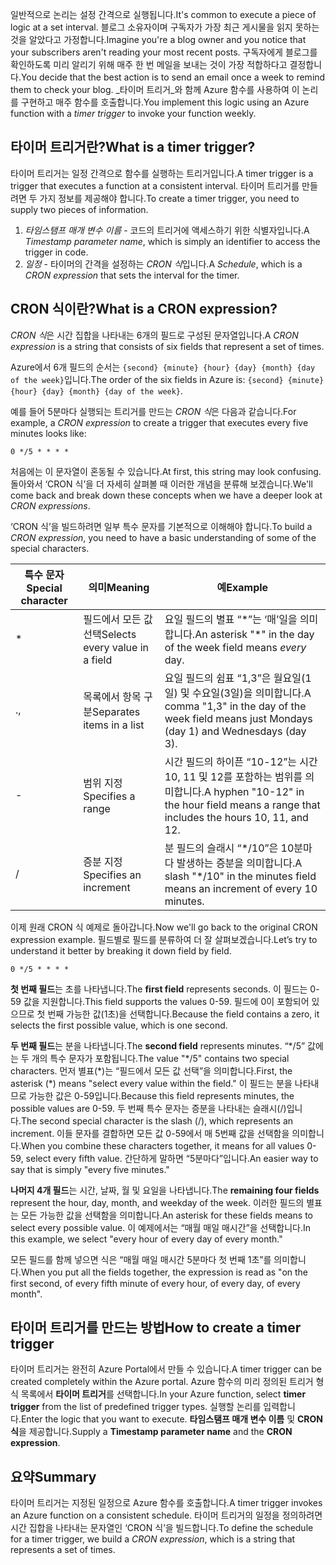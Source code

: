 <span data-ttu-id="5a1c2-101">일반적으로 논리는 설정 간격으로 실행됩니다.</span><span class="sxs-lookup"><span data-stu-id="5a1c2-101">It's common to execute a piece of logic at a set interval.</span></span> <span data-ttu-id="5a1c2-102">블로그 소유자이며 구독자가 가장 최근 게시물을 읽지 못하는 것을 알았다고 가정합니다.</span><span class="sxs-lookup"><span data-stu-id="5a1c2-102">Imagine you're a blog owner and you notice that your subscribers aren't reading your most recent posts.</span></span> <span data-ttu-id="5a1c2-103">구독자에게 블로그를 확인하도록 미리 알리기 위해 매주 한 번 메일을 보내는 것이 가장 적합하다고 결정합니다.</span><span class="sxs-lookup"><span data-stu-id="5a1c2-103">You decide that the best action is to send an email once a week to remind them to check your blog.</span></span> <span data-ttu-id="5a1c2-104">_타이머 트리거_와 함께 Azure 함수를 사용하여 이 논리를 구현하고 매주 함수를 호출합니다.</span><span class="sxs-lookup"><span data-stu-id="5a1c2-104">You implement this logic using an Azure function with a _timer trigger_ to invoke your function weekly.</span></span>

## <a name="what-is-a-timer-trigger"></a><span data-ttu-id="5a1c2-105">타이머 트리거란?</span><span class="sxs-lookup"><span data-stu-id="5a1c2-105">What is a timer trigger?</span></span>

<span data-ttu-id="5a1c2-106">타이머 트리거는 일정 간격으로 함수를 실행하는 트리거입니다.</span><span class="sxs-lookup"><span data-stu-id="5a1c2-106">A timer trigger is a trigger that executes a function at a consistent interval.</span></span> <span data-ttu-id="5a1c2-107">타이머 트리거를 만들려면 두 가지 정보를 제공해야 합니다.</span><span class="sxs-lookup"><span data-stu-id="5a1c2-107">To create a timer trigger, you need to supply two pieces of information.</span></span> 

1. <span data-ttu-id="5a1c2-108">*타임스탬프 매개 변수 이름* - 코드의 트리거에 액세스하기 위한 식별자입니다.</span><span class="sxs-lookup"><span data-stu-id="5a1c2-108">A *Timestamp parameter name*, which is simply an identifier to access the trigger in code.</span></span> 
2. <span data-ttu-id="5a1c2-109">*일정* - 타이머의 간격을 설정하는 *CRON 식*입니다.</span><span class="sxs-lookup"><span data-stu-id="5a1c2-109">A *Schedule*, which is a *CRON expression* that sets the interval for the timer.</span></span>

## <a name="what-is-a-cron-expression"></a><span data-ttu-id="5a1c2-110">CRON 식이란?</span><span class="sxs-lookup"><span data-stu-id="5a1c2-110">What is a CRON expression?</span></span>

<span data-ttu-id="5a1c2-111">*CRON 식*은 시간 집합을 나타내는 6개의 필드로 구성된 문자열입니다.</span><span class="sxs-lookup"><span data-stu-id="5a1c2-111">A *CRON expression* is a string that consists of six fields that represent a set of times.</span></span>

<span data-ttu-id="5a1c2-112">Azure에서 6개 필드의 순서는 `{second} {minute} {hour} {day} {month} {day of the week}`입니다.</span><span class="sxs-lookup"><span data-stu-id="5a1c2-112">The order of the six fields in Azure is: `{second} {minute} {hour} {day} {month} {day of the week}`.</span></span>

<span data-ttu-id="5a1c2-113">예를 들어 5분마다 실행되는 트리거를 만드는 *CRON 식*은 다음과 같습니다.</span><span class="sxs-lookup"><span data-stu-id="5a1c2-113">For example, a *CRON expression* to create a trigger that executes every five minutes looks like:</span></span>

```
0 */5 * * * *
```

<span data-ttu-id="5a1c2-114">처음에는 이 문자열이 혼동될 수 있습니다.</span><span class="sxs-lookup"><span data-stu-id="5a1c2-114">At first, this string may look confusing.</span></span> <span data-ttu-id="5a1c2-115">돌아와서 ‘CRON 식’을 더 자세히 살펴볼 때 이러한 개념을 분류해 보겠습니다.</span><span class="sxs-lookup"><span data-stu-id="5a1c2-115">We'll come back and break down these concepts when we have a deeper look at *CRON expressions*.</span></span>

<span data-ttu-id="5a1c2-116">‘CRON 식’을 빌드하려면 일부 특수 문자를 기본적으로 이해해야 합니다.</span><span class="sxs-lookup"><span data-stu-id="5a1c2-116">To build a *CRON expression*, you need to have a basic understanding of some of the special characters.</span></span>

| <span data-ttu-id="5a1c2-117">특수 문자</span><span class="sxs-lookup"><span data-stu-id="5a1c2-117">Special character</span></span> | <span data-ttu-id="5a1c2-118">의미</span><span class="sxs-lookup"><span data-stu-id="5a1c2-118">Meaning</span></span> | <span data-ttu-id="5a1c2-119">예</span><span class="sxs-lookup"><span data-stu-id="5a1c2-119">Example</span></span> |
| ------------- | ------------- | ------------- |
| *      | <span data-ttu-id="5a1c2-120">필드에서 모든 값 선택</span><span class="sxs-lookup"><span data-stu-id="5a1c2-120">Selects every value in a field</span></span> | <span data-ttu-id="5a1c2-121">요일 필드의 별표 “\*”는 ‘매’일을 의미합니다.</span><span class="sxs-lookup"><span data-stu-id="5a1c2-121">An asterisk "\*" in the day of the week field means *every* day.</span></span> |
| <span data-ttu-id="5a1c2-122">.</span><span class="sxs-lookup"><span data-stu-id="5a1c2-122">,</span></span>      | <span data-ttu-id="5a1c2-123">목록에서 항목 구분</span><span class="sxs-lookup"><span data-stu-id="5a1c2-123">Separates items in a list</span></span> | <span data-ttu-id="5a1c2-124">요일 필드의 쉼표 “1,3”은 월요일(1일) 및 수요일(3일)을 의미합니다.</span><span class="sxs-lookup"><span data-stu-id="5a1c2-124">A comma "1,3" in the day of the week field means just Mondays (day 1) and Wednesdays (day 3).</span></span> |
| -      | <span data-ttu-id="5a1c2-125">범위 지정</span><span class="sxs-lookup"><span data-stu-id="5a1c2-125">Specifies a range</span></span> | <span data-ttu-id="5a1c2-126">시간 필드의 하이픈 “10-12”는 시간 10, 11 및 12를 포함하는 범위를 의미합니다.</span><span class="sxs-lookup"><span data-stu-id="5a1c2-126">A hyphen "10-12" in the hour field means a range that includes the hours 10, 11, and 12.</span></span> |
| /      | <span data-ttu-id="5a1c2-127">증분 지정</span><span class="sxs-lookup"><span data-stu-id="5a1c2-127">Specifies an increment</span></span> | <span data-ttu-id="5a1c2-128">분 필드의 슬래시 “\*/10”은 10분마다 발생하는 증분을 의미합니다.</span><span class="sxs-lookup"><span data-stu-id="5a1c2-128">A slash "\*/10" in the minutes field means an increment of every 10 minutes.</span></span> |

<span data-ttu-id="5a1c2-129">이제 원래 CRON 식 예제로 돌아갑니다.</span><span class="sxs-lookup"><span data-stu-id="5a1c2-129">Now we'll go back to the original CRON expression example.</span></span> <span data-ttu-id="5a1c2-130">필드별로 필드를 분류하여 더 잘 살펴보겠습니다.</span><span class="sxs-lookup"><span data-stu-id="5a1c2-130">Let’s try to understand it better by breaking it down field by field.</span></span>

```
0 */5 * * * *
```

<span data-ttu-id="5a1c2-131">**첫 번째 필드**는 초를 나타냅니다.</span><span class="sxs-lookup"><span data-stu-id="5a1c2-131">The **first field** represents seconds.</span></span> <span data-ttu-id="5a1c2-132">이 필드는 0-59 값을 지원합니다.</span><span class="sxs-lookup"><span data-stu-id="5a1c2-132">This field supports the values 0-59.</span></span> <span data-ttu-id="5a1c2-133">필드에 0이 포함되어 있으므로 첫 번째 가능한 값(1초)을 선택합니다.</span><span class="sxs-lookup"><span data-stu-id="5a1c2-133">Because the field contains a zero, it selects the first possible value, which is one second.</span></span>

<span data-ttu-id="5a1c2-134">**두 번째 필드**는 분을 나타냅니다.</span><span class="sxs-lookup"><span data-stu-id="5a1c2-134">The **second field** represents minutes.</span></span> <span data-ttu-id="5a1c2-135">“\*/5” 값에는 두 개의 특수 문자가 포함됩니다.</span><span class="sxs-lookup"><span data-stu-id="5a1c2-135">The value "\*/5" contains two special characters.</span></span> <span data-ttu-id="5a1c2-136">먼저 별표(\*)는 “필드에서 모든 값 선택”을 의미합니다.</span><span class="sxs-lookup"><span data-stu-id="5a1c2-136">First, the asterisk (\*) means "select every value within the field."</span></span> <span data-ttu-id="5a1c2-137">이 필드는 분을 나타내므로 가능한 값은 0-59입니다.</span><span class="sxs-lookup"><span data-stu-id="5a1c2-137">Because this field represents minutes, the possible values are 0-59.</span></span> <span data-ttu-id="5a1c2-138">두 번째 특수 문자는 증분을 나타내는 슬래시(/)입니다.</span><span class="sxs-lookup"><span data-stu-id="5a1c2-138">The second special character is the slash (/), which represents an increment.</span></span> <span data-ttu-id="5a1c2-139">이들 문자를 결합하면 모든 값 0-59에서 매 5번째 값을 선택함을 의미합니다.</span><span class="sxs-lookup"><span data-stu-id="5a1c2-139">When you combine these characters together, it means for all values 0-59, select every fifth value.</span></span> <span data-ttu-id="5a1c2-140">간단하게 말하면 “5분마다”입니다.</span><span class="sxs-lookup"><span data-stu-id="5a1c2-140">An easier way to say that is simply "every five minutes."</span></span>

<span data-ttu-id="5a1c2-141">**나머지 4개 필드**는 시간, 날짜, 월 및 요일을 나타냅니다.</span><span class="sxs-lookup"><span data-stu-id="5a1c2-141">The **remaining four fields** represent the hour, day, month, and weekday of the week.</span></span> <span data-ttu-id="5a1c2-142">이러한 필드의 별표는 모든 가능한 값을 선택함을 의미합니다.</span><span class="sxs-lookup"><span data-stu-id="5a1c2-142">An asterisk for these fields means to select every possible value.</span></span> <span data-ttu-id="5a1c2-143">이 예제에서는 “매월 매일 매시간”을 선택합니다.</span><span class="sxs-lookup"><span data-stu-id="5a1c2-143">In this example, we select "every hour of every day of every month."</span></span>

<span data-ttu-id="5a1c2-144">모든 필드를 함께 넣으면 식은 “매월 매일 매시간 5분마다 첫 번째 1초”를 의미합니다.</span><span class="sxs-lookup"><span data-stu-id="5a1c2-144">When you put all the fields together, the expression is read as "on the first second, of every fifth minute of every hour, of every day, of every month".</span></span>

## <a name="how-to-create-a-timer-trigger"></a><span data-ttu-id="5a1c2-145">타이머 트리거를 만드는 방법</span><span class="sxs-lookup"><span data-stu-id="5a1c2-145">How to create a timer trigger</span></span>

<span data-ttu-id="5a1c2-146">타이머 트리거는 완전히 Azure Portal에서 만들 수 있습니다.</span><span class="sxs-lookup"><span data-stu-id="5a1c2-146">A timer trigger can be created completely within the Azure portal.</span></span> <span data-ttu-id="5a1c2-147">Azure 함수의 미리 정의된 트리거 형식 목록에서 **타이머 트리거**를 선택합니다.</span><span class="sxs-lookup"><span data-stu-id="5a1c2-147">In your Azure function, select **timer trigger** from the list of predefined trigger types.</span></span> <span data-ttu-id="5a1c2-148">실행할 논리를 입력합니다.</span><span class="sxs-lookup"><span data-stu-id="5a1c2-148">Enter the logic that you want to execute.</span></span> <span data-ttu-id="5a1c2-149">**타임스탬프 매개 변수 이름** 및 **CRON 식**을 제공합니다.</span><span class="sxs-lookup"><span data-stu-id="5a1c2-149">Supply a **Timestamp parameter name** and the **CRON expression**.</span></span>

## <a name="summary"></a><span data-ttu-id="5a1c2-150">요약</span><span class="sxs-lookup"><span data-stu-id="5a1c2-150">Summary</span></span>

<span data-ttu-id="5a1c2-151">타이머 트리거는 지정된 일정으로 Azure 함수를 호출합니다.</span><span class="sxs-lookup"><span data-stu-id="5a1c2-151">A timer trigger invokes an Azure function on a consistent schedule.</span></span> <span data-ttu-id="5a1c2-152">타이머 트리거의 일정을 정의하려면 시간 집합을 나타내는 문자열인 ‘CRON 식’을 빌드합니다.</span><span class="sxs-lookup"><span data-stu-id="5a1c2-152">To define the schedule for a timer trigger, we build a *CRON expression*, which is a string that represents a set of times.</span></span>


